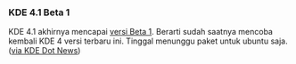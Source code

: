 ### KDE 4.1 Beta 1

KDE 4.1 akhirnya mencapai [versi Beta 1](http://www.kde.org/announcements/announce-4.1-beta1.php). Berarti sudah saatnya mencoba kembali KDE 4 versi terbaru ini. Tinggal menunggu paket untuk ubuntu saja. ([via KDE Dot News](http://dot.kde.org/1211898836/))

<!-- {"time": "2008-05-28 16:49:34", "title": "KDE 4.1 Beta 1"} -->
